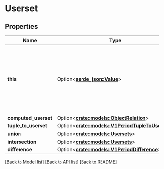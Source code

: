 # Userset

## Properties

Name | Type | Description | Notes
------------ | ------------- | ------------- | -------------
**this** | Option<[**serde_json::Value**](.md)> | A DirectUserset is a sentinel message for referencing the direct members specified by an object/relation mapping. | [optional]
**computed_userset** | Option<[**crate::models::ObjectRelation**](ObjectRelation.md)> |  | [optional]
**tuple_to_userset** | Option<[**crate::models::V1PeriodTupleToUserset**](v1.TupleToUserset.md)> |  | [optional]
**union** | Option<[**crate::models::Usersets**](Usersets.md)> |  | [optional]
**intersection** | Option<[**crate::models::Usersets**](Usersets.md)> |  | [optional]
**difference** | Option<[**crate::models::V1PeriodDifference**](v1.Difference.md)> |  | [optional]

[[Back to Model list]](../README.md#documentation-for-models) [[Back to API list]](../README.md#documentation-for-api-endpoints) [[Back to README]](../README.md)


